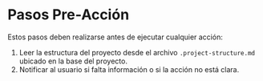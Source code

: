 # Pasos Pre-Acción

Estos pasos deben realizarse antes de ejecutar cualquier acción:


1. Leer la estructura del proyecto desde el archivo `.project-structure.md` ubicado en la base del proyecto.
1. Notificar al usuario si falta información o si la acción no está clara.

